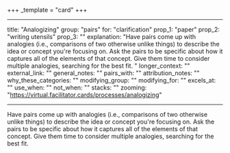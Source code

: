+++
_template = "card"
+++

---
title: "Analogizing"
group: "pairs"
for: "clarification"
prop_1: "paper"
prop_2: "writing utensils"
prop_3: ""
explanation: "Have pairs come up with analogies (i.e., comparisons of two otherwise unlike things) to describe the idea or concept you\'re focusing on. Ask the pairs to be specific about how it captures all of the elements of that concept. Give them time to consider multiple analogies, searching for the best fit. "
longer_context: ""
external_link: ""
general_notes: ""
pairs_with: ""
attribution_notes: ""
why_these_categories: ""
modifying_group: ""
modifying_for: ""
excels_at: ""
use_when: ""
not_when: ""
stacks: ""
zooming: "https://virtual.facilitator.cards/processes/analogizing"

---

Have pairs come up with analogies (i.e., comparisons of two otherwise unlike things) to describe the idea or concept you're focusing on. Ask the pairs to be specific about how it captures all of the elements of that concept. Give them time to consider multiple analogies, searching for the best fit. 
